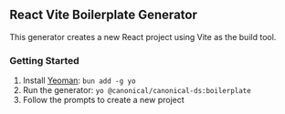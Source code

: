 ## React Vite Boilerplate Generator

This generator creates a new React project using Vite as the build tool.

### Getting Started
1. Install [Yeoman](https://yeoman.io/): `bun add -g yo`
2. Run the generator: `yo @canonical/canonical-ds:boilerplate`
3. Follow the prompts to create a new project